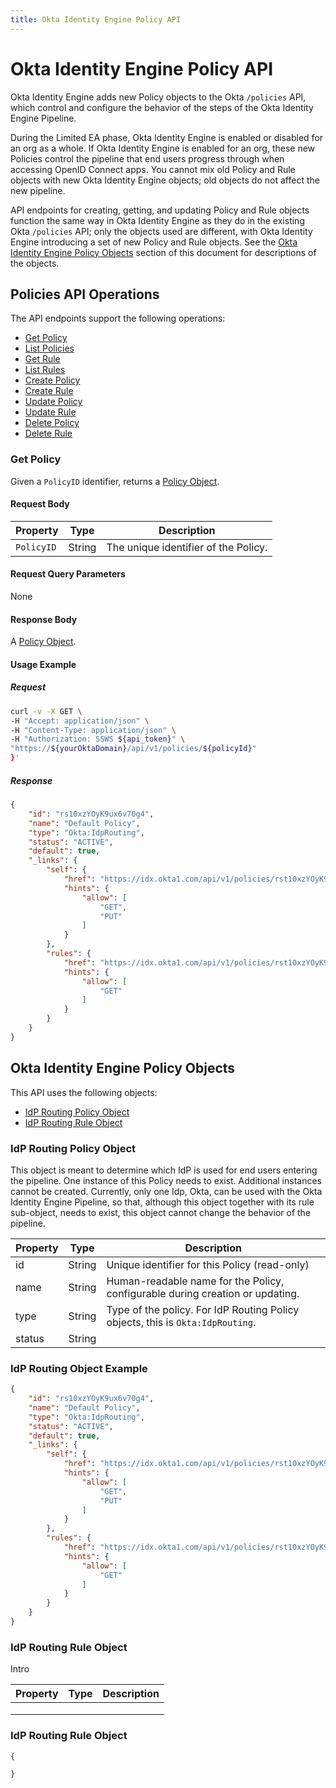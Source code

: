 ```yaml
---
title: Okta Identity Engine Policy API
---
```


# Okta Identity Engine Policy API

<ApiLifecycle access="ea" />

Okta Identity Engine adds new Policy objects to the Okta `/policies` API, which control and configure the behavior of the steps of the Okta Identity Engine Pipeline.

During the Limited EA phase, Okta Identity Engine is enabled or disabled for an org as a whole. If Okta Identity Engine is enabled for an org, these new Policies control the pipeline that end users progress through when accessing OpenID Connect apps. You cannot mix old Policy and Rule objects with new Okta Identity Engine objects; old objects do not affect the new pipeline.

API endpoints for creating, getting, and updating Policy and Rule objects function the same way in Okta Identity Engine as they do in the existing Okta `/policies` API; only the objects used are different, with Okta Identity Engine introducing a set of new Policy and Rule objects. See the [Okta Identity Engine Policy Objects](#okta-identity-enging-policy-objects) section of this document for descriptions of the objects.

## Policies API Operations

The API endpoints support the following operations:

 * [Get Policy](#get-policy)
 * [List Policies](#list-policies)
 * [Get Rule](#get-rule)
 * [List Rules](#list-rules)
 * [Create Policy](#create-policy)
 * [Create Rule](#create-rule)
 * [Update Policy](#update-policy)
 * [Update Rule](#update-rule)
 * [Delete Policy](#delete-policy)
 * [Delete Rule](#delete-rule)
 
### Get Policy

<ApiOperation method="get" url="/policies/${PolicyID}" />

Given a `PolicyID` identifier, returns a [Policy Object](#policy-object).

#### Request Body

| Property   | Type   | Description                          |
|------------|--------|--------------------------------------|
| `PolicyID` | String | The unique identifier of the Policy. |

#### Request Query Parameters

None

#### Response Body

A [Policy Object](#policy-object).

#### Usage Example

##### Request

```bash
curl -v -X GET \
-H "Accept: application/json" \
-H "Content-Type: application/json" \
-H "Authorization: SSWS ${api_token}" \
"https://${yourOktaDomain}/api/v1/policies/${policyId}"
}'
```
##### Response

```json
{
    "id": "rs10xzYOyK9ux6v70g4",
    "name": "Default Policy",
    "type": "Okta:IdpRouting",
    "status": "ACTIVE",
    "default": true,
    "_links": {
        "self": {
            "href": "https://idx.okta1.com/api/v1/policies/rst10xzYOyK9ux6v70g4",
            "hints": {
                "allow": [
                    "GET",
                    "PUT"
                ]
            }
        },
        "rules": {
            "href": "https://idx.okta1.com/api/v1/policies/rst10xzYOyK9ux6v70g4/rules",
            "hints": {
                "allow": [
                    "GET"
                ]
            }
        }
    }
}
```


## Okta Identity Engine Policy Objects

This API uses the following objects:

* [IdP Routing Policy Object](#idp-routing-policy-object)
* [IdP Routing Rule Object](#idp-routing-rule-object)



### IdP Routing Policy Object

This object is meant to determine which IdP is used for end users entering the pipeline. One instance of this Policy needs to exist. Additional instances cannot be created. Currently, only one Idp, Okta, can be used with the Okta Identity Engine Pipeline, so that, although this object together with its rule sub-object, needs to exist, this object cannot change the behavior of the pipeline.

| Property | Type   | Description                                                                    |
|----------|--------|--------------------------------------------------------------------------------|
| id       | String | Unique identifier for this Policy (read-only)                                  |
| name     | String | Human-readable name for the Policy, configurable during creation or updating.  |
| type     | String | Type of the policy. For IdP Routing Policy objects, this is `Okta:IdpRouting`. |
| status   | String |                                                                                |


### IdP Routing Object Example

```json
{
    "id": "rs10xzYOyK9ux6v70g4",
    "name": "Default Policy",
    "type": "Okta:IdpRouting",
    "status": "ACTIVE",
    "default": true,
    "_links": {
        "self": {
            "href": "https://idx.okta1.com/api/v1/policies/rst10xzYOyK9ux6v70g4",
            "hints": {
                "allow": [
                    "GET",
                    "PUT"
                ]
            }
        },
        "rules": {
            "href": "https://idx.okta1.com/api/v1/policies/rst10xzYOyK9ux6v70g4/rules",
            "hints": {
                "allow": [
                    "GET"
                ]
            }
        }
    }
}
```

### IdP Routing Rule Object

Intro

| Property | Type | Description |
|----------|------|-------------|
|          |      |             |
|          |      |             |
|          |      |             |
 
### IdP Routing Rule Object

```json
{  

}
```
